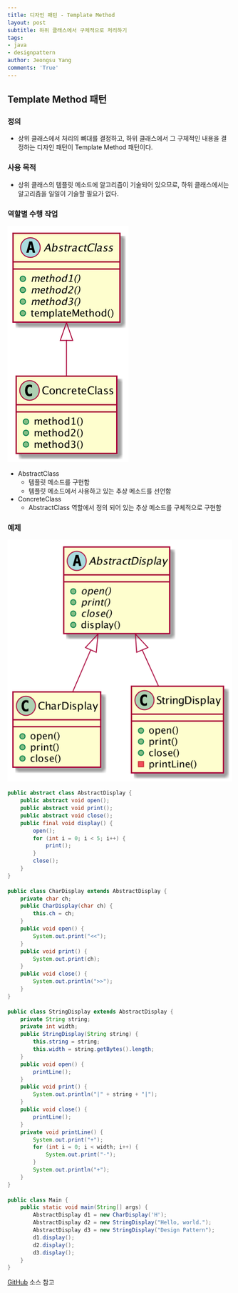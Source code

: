 ```yaml
---
title: 디자인 패턴 - Template Method
layout: post
subtitle: 하위 클래스에서 구체적으로 처리하기
tags:
- java
- designpattern
author: Jeongsu Yang
comments: 'True'
---
```


## Template Method 패턴

### 정의

* 상위 클래스에서 처리의 뼈대를 결정하고, 하위 클래스에서 그 구체적인 내용을 결정하는 디자인 패턴이 Template Method 패턴이다.

### 사용 목적

* 상위 클래스의 템플릿 메소드에 알고리즘이 기술되어 있으므로, 하위 클래스에서는 알고리즘을 일일이 기술할 필요가 없다.

### 역할별 수행 작업

![TemplateMethod](/assets/post/designpattern/TemplateMethod.png)

* AbstractClass
  * 템플릿 메소드를 구현함
  * 템플릿 메소드에서 사용하고 있는 추상 메소드를 선언함
* ConcreteClass
  * AbstractClass 역할에서 정의 되어 있는 추상 메소드를 구체적으로 구현함

### 예제

![TemplateMethodExample](/assets/post/designpattern/TemplateMethodExample.png)

```java
public abstract class AbstractDisplay {
    public abstract void open();
    public abstract void print();
    public abstract void close();
    public final void display() {
        open();
        for (int i = 0; i < 5; i++) {
            print();
        }
        close();
    }
}

public class CharDisplay extends AbstractDisplay {
    private char ch;
    public CharDisplay(char ch) {
        this.ch = ch;
    }
    public void open() {
        System.out.print("<<");
    }
    public void print() {
        System.out.print(ch);
    }
    public void close() {
        System.out.println(">>");
    }
}

public class StringDisplay extends AbstractDisplay {
    private String string;
    private int width;
    public StringDisplay(String string) {
        this.string = string;
        this.width = string.getBytes().length;
    }
    public void open() {
        printLine();
    }
    public void print() {
        System.out.println("|" + string + "|");
    }
    public void close() {
        printLine();
    }
    private void printLine() {
        System.out.print("+");
        for (int i = 0; i < width; i++) {
            System.out.print("-");
        }
        System.out.println("+");
    }
}

public class Main {
    public static void main(String[] args) {
        AbstractDisplay d1 = new CharDisplay('H');
        AbstractDisplay d2 = new StringDisplay("Hello, world.");
        AbstractDisplay d3 = new StringDisplay("Design Pattern");
        d1.display();
        d2.display();
        d3.display();
    }
}
```

[GitHub](https://github.com/jsyang-dev/study-designpattern/tree/master/src/me/study/pattern/templatemethod/example) 소스 참고
